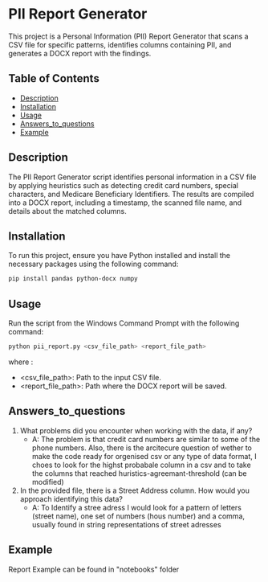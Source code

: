 # PII Report Generator

This project is a Personal Information (PII) Report Generator that scans a CSV file for specific patterns, identifies columns containing PII, and generates a DOCX report with the findings.

## Table of Contents
- [Description](#description)
- [Installation](#installation)
- [Usage](#usage)
- [Answers_to_questions](#Answers_to_questions)
- [Example](#example)


## Description
The PII Report Generator script identifies personal information in a CSV file by applying heuristics such as detecting credit card numbers, special characters, and Medicare Beneficiary Identifiers. The results are compiled into a DOCX report, including a timestamp, the scanned file name, and details about the matched columns.

## Installation
To run this project, ensure you have Python installed and install the necessary packages using the following command:
```sh
pip install pandas python-docx numpy
```

## Usage
Run the script from the Windows Command Prompt with the following command:
```sh
python pii_report.py <csv_file_path> <report_file_path>
```

where :
* <csv_file_path>: Path to the input CSV file.
* <report_file_path>: Path where the DOCX report will be saved.

## Answers_to_questions
1. What problems did you encounter when working with the data, if any?
    * A: The problem is that credit card numbers are similar to some of the phone numbers.
        Also, there is the arcitecure question of wether to make the code ready for orgenised csv or any type of data format,
        I choes to look for the highst probabale column in a csv and to take the columns that reached huristics-agreemant-threshold (can be modified)
2. In the provided file, there is a Street Address column. How would you approach
   identifying this data?
    * A: To Identify a stree adress I would look for a pattern of letters (street name), one set of numbers (hous number) and a comma, usually found in string representations of street adresses 

## Example
Report Example can be found in "notebooks" folder
